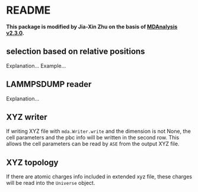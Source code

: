 # README

**This package is modified by Jia-Xin Zhu on the basis of [MDAnalysis v2.3.0](https://github.com/MDAnalysis/mdanalysis/tree/package-2.3.0).**

## selection based on relative positions

Explanation...
Example...

## LAMMPSDUMP reader

Explanation...

## XYZ writer

If writing XYZ file with `mda.Writer.write` and the dimension is not None, the cell parameters and the pbc info will be written in the second row. This allows the cell parameters can be read by `ASE` from the output XYZ file.

## XYZ topology

If there are atomic charges info included in extended xyz file, these charges will be read into the `Universe` object.
